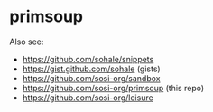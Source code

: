 # primsoup

Also see:
* https://github.com/sohale/snippets
* https://gist.github.com/sohale (gists)
* https://github.com/sosi-org/sandbox
* https://github.com/sosi-org/primsoup (this repo)
* https://github.com/sosi-org/leisure
